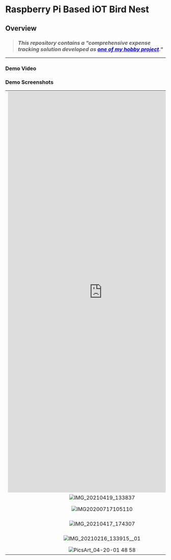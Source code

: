 # Raspberry Pi Based iOT Bird Nest

## Overview
> ### _This repository contains a "comprehensive expense tracking solution developed as <font color="blue"><u>one of my hobby project</u></font>."_

<hr/>

### Demo Video

### Demo Screenshots

<table style="width: 100%; border-spacing: 10px;">
        <tr>
            <td style="width: 50%; text-align: center;">
                <center>
                  <iframe width="592" height="1256" src="https://www.youtube.com/embed/Ix4U5UgCtrs" title="Demo" frameborder="0" allow="accelerometer; autoplay; clipboard-write; encrypted-media; gyroscope; picture-in-picture; web-share" referrerpolicy="strict-origin-when-cross-origin"></iframe>
                </center>
            </td>
            <td style="width: 50%; text-align: center;"></td>
        </tr>
        <tr>
            <td style="width: 50%; text-align: center;">
                <img src="https://github.com/user-attachments/assets/345f2de2-9ca5-434f-931f-670819a0fb62" alt="IMG_20210419_133837" style="max-width: 100%; height: auto;">
            </td>
            <td style="width: 50%; text-align: center;"></td>
        </tr>
        <tr>
            <td style="width: 50%; text-align: center;">
                <img src="https://github.com/user-attachments/assets/d926a7db-bd75-4654-b3c9-8fc0bff0f4fe" alt="IMG20200717105110" style="max-width: 100%; height: auto;">
            </td>
            <td style="width: 50%; text-align: center;">
                <img src="https://github.com/user-attachments/assets/703b1248-5341-436b-b5e6-f19f08671dbd" alt="IMG_20210418_140206" style="max-width: 100%; height: auto;">
            </td>
        </tr>
        <tr>
            <td style="width: 50%; text-align: center;">
                <img src="https://github.com/user-attachments/assets/b39c5bda-4104-4da5-819c-36aa3a578c3b" alt="IMG_20210417_174307" style="max-width: 100%; height: auto;">
            </td>
            <td style="width: 50%; text-align: center;">
                <img src="https://github.com/user-attachments/assets/eaa95afd-948d-46ec-8de1-d892ab28c4ce" alt="IMG_20210417_121945" style="max-width: 100%; height: auto;">
            </td>
        </tr>
        <tr>
            <td style="width: 50%; text-align: center;">
                <img src="https://github.com/user-attachments/assets/0ac75349-fcc1-4ea6-959f-a1038e5ae6c6" alt="IMG_20210216_133915__01" style="max-width: 100%; height: auto;">
            </td>
            <td style="width: 50%; text-align: center;">
                <img src="https://github.com/user-attachments/assets/facd8272-95ce-4669-b5ae-9afb0a6c7774" alt="PicsArt_04-21-12 01 30" style="max-width: 100%; height: auto;">
            </td>
        </tr>
        <tr>
            <td style="width: 50%; text-align: center;">
                <img src="https://github.com/user-attachments/assets/ef08051d-47bf-49e4-acdd-78c5351ef693" alt="PicsArt_04-20-01 48 58" style="max-width: 100%; height: auto;">
            </td>
            <td style="width: 50%; text-align: center;"></td>
        </tr>
    </table>
</body>
